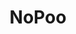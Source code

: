 ---
title: NoPoo
crosslinks:
- SkincareAddiction
- curlyhair
- curly
- Haircare
- ShittyLifeProTips
- Dreadlocks
---